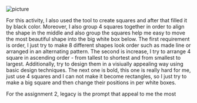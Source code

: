 ![picture](blacksquare.png)

For this activity, I also used the tool to create squares and after that filled it by black color. Moreover, I also group 4 squares together in order to align the shape in the middle and also group the squares help me easy to move the most beautiful shape into the big white box below. The first requirement is order, I just try to make 8 different shapes look order such as made line or arranged in an alternating pattern. The second is increase, I try to arrange 4 square in ascending order - from tallest to shortest and from smallest to largest. Additionally, try to design them in a visiually appealing way using basic design techniques. The next one is bold, this one is really hard for me, just use 4 squares and I can not make it become rectangles, so I just try to make a big square and then change their positions in per white boxes. 

For the assignment 2, legacy is the prompt that appeal to me the most

